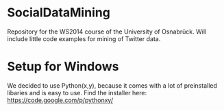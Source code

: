 ﻿SocialDataMining
================

Repository for the WS2014 course of the University of Osnabrück. Will include little code examples for mining of Twitter data.


Setup for Windows
================

We decided to use Python(x,y), because it comes with a lot of preinstalled libaries and is easy to use. Find the installer here: https://code.google.com/p/pythonxy/
